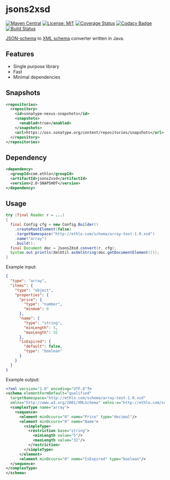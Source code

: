 jsons2xsd
=========
[![Maven Central](https://img.shields.io/maven-central/v/com.ethlo.schematools/jsons2xsd.svg)](http://search.maven.org/#search%7Cga%7C1%7Cg%3A%22com.ethlo.schematools%22)
[![License: MIT](https://img.shields.io/badge/License-MIT-yellow.svg)](LICENSE)
[![Coverage Status](https://coveralls.io/repos/github/ethlo/jsons2xsd/badge.svg?branch=v2.0)](https://coveralls.io/github/ethlo/jsons2xsd?branch=v2.0)
[![Codacy Badge](https://api.codacy.com/project/badge/Grade/b60e8e4fd0d541c5ac669c971850316f)](https://www.codacy.com/app/ethlo/jsons2xsd?utm_source=github.com&amp;utm_medium=referral&amp;utm_content=ethlo/jsons2xsd&amp;utm_campaign=Badge_Grade)
[![Build Status](https://travis-ci.org/ethlo/jsons2xsd.svg?branch=v2.0)](https://travis-ci.org/ethlo/jsons2xsd)

[JSON-schema](http://json-schema.org/) to [XML schema](https://www.w3.org/TR/xmlschema11-1/) converter written in Java.

## Features
* Single purpose library
* Fast
* Minimal dependencies

## Snapshots

```xml
<repositories>
  <repository>
    <id>sonatype-nexus-snapshots</id>
    <snapshots>
      <enabled>true</enabled>
    </snapshots>
    <url>https://oss.sonatype.org/content/repositories/snapshots</url>
  </repository>
</repositories>
```

## Dependency
```xml
<dependency>
  <groupId>com.ethlo</groupId>
  <artifactId>jsons2xsd</artifactId>
  <version>2.0-SNAPSHOT</version>
</dependency>
```

## Usage

```java
try (final Reader r = ...)
{
  final Config cfg = new Config.Builder()
    .createRootElement(false)
    .targetNamespace("http://ethlo.com/schema/array-test-1.0.xsd")
    .name("array")
    .build();
  final Document doc = Jsons2Xsd.convert(r, cfg);
  System.out.println(XmlUtil.asXmlString(doc.getDocumentElement()));
}
```

Example input:
```json
{
  "type": "array",
  "items": {
    "type": "object",
    "properties": {
      "price": {
        "type": "number",
        "minmum": 0
      },
      "name": {
        "type": "string",
        "minLength": 5,
        "maxLength": 32
      },
      "isExpired": {
        "default": false,
        "type": "boolean"
      }
    }
  }
}
```

Example output:
```xml
<?xml version="1.0" encoding="UTF-8"?>
<schema elementFormDefault="qualified"
  targetNamespace="http://ethlo.com/schema/array-test-1.0.xsd"
  xmlns="http://www.w3.org/2001/XMLSchema" xmlns:x="http://ethlo.com/schema/array-test-1.0.xsd">
  <complexType name="array">
    <sequence>
      <element minOccurs="0" name="Price" type="decimal"/>
      <element minOccurs="0" name="Name">
        <simpleType>
          <restriction base="string">
            <minLength value="5"/>
            <maxLength value="32"/>
          </restriction>
        </simpleType>
      </element>
      <element minOccurs="0" name="IsExpired" type="boolean"/>
  </sequence>
</complexType>
</schema>
```
